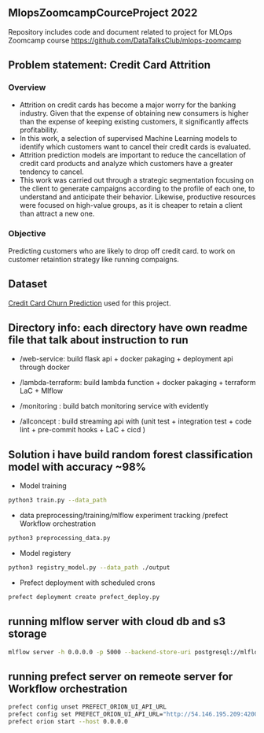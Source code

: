 ## MlopsZoomcampCourceProject 2022
Repository includes code and document related to project for MLOps Zoomcamp course  https://github.com/DataTalksClub/mlops-zoomcamp

## Problem statement: Credit Card Attrition

### Overview

- Attrition on credit cards has become a major worry for the banking industry.
Given that the expense of obtaining new consumers is higher than the expense of keeping existing customers, it significantly affects profitability.
- In this work, a selection of supervised Machine Learning models to identify which customers want to cancel their credit cards is evaluated.
- Attrition prediction models are important to reduce the cancellation of credit card products and analyze which customers have a greater tendency to cancel. 
- This work was carried out through a strategic segmentation focusing on the client to generate campaigns according to the profile of each one, to understand and anticipate their behavior. Likewise, productive resources were focused on high-value groups, as it is cheaper to retain a client than attract a new one.

### Objective

Predicting customers who are likely to drop off credit card. to work on customer retaintion strategy like running compaigns.  

## Dataset 
[Credit Card Churn Prediction](https://www.kaggle.com/datasets/anwarsan/credit-card-bank-churn) used for this project.


## Directory info: each directory have own readme file that talk about instruction to run

* /web-service: build flask api + docker pakaging + deployment api through docker

* /lambda-terraform: build lambda function + docker pakaging + terraform LaC + Mlflow

* /monitoring : build batch monitoring service with evidently

* /allconcept : build streaming api with (unit test + integration test + code lint + pre-commit hooks + LaC + cicd ) 




## Solution i have build random forest classification model with accuracy ~98%

* Model training 
```bash
python3 train.py --data_path 

```
* data preprocessing/training/mlflow experiment tracking /prefect Workflow orchestration 
```bash
python3 preprocessing_data.py
```

* Model registery
```bash
python3 registry_model.py --data_path ./output
```

* Prefect deployment with scheduled crons

```bash
prefect deployment create prefect_deploy.py
```

## running mlflow server with cloud db and s3 storage
```bash 
mlflow server -h 0.0.0.0 -p 5000 --backend-store-uri postgresql://mlflow:FdXoiuOCyQvyiDL0Gftk@mlflow-database.ciuzmsnp32jg.us-east-1.rds.amazonaws.com:5432/mlflow_db --default-artifact-root s3://jai-mlops-zoomcamp-tfstate
```

## running prefect server on remeote server for Workflow orchestration 
```bash
prefect config unset PREFECT_ORION_UI_API_URL
prefect config set PREFECT_ORION_UI_API_URL="http://54.146.195.209:4200/api"
prefect orion start --host 0.0.0.0
```



